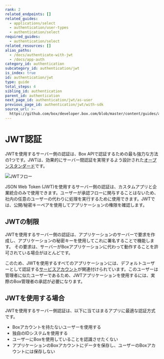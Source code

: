 ```yaml
---
rank: 2
related_endpoints: []
related_guides:
  - applications/select
  - authentication/user-types
  - authentication/select
required_guides:
  - authentication/select
related_resources: []
alias_paths:
  - /docs/authenticate-with-jwt
  - /docs/app-auth
category_id: authentication
subcategory_id: authentication/jwt
is_index: true
id: authentication/jwt
type: guide
total_steps: 4
sibling_id: authentication
parent_id: authentication
next_page_id: authentication/jwt/as-user
previous_page_id: authentication/jwt/with-sdk
source_url: >-
  https://github.com/box/developer.box.com/blob/master/content/guides/authentication/jwt/index.md
---
```

# JWT認証

JWTを使用するサーバー側の認証は、Box APIで認証するための最も強力な方法の1つです。JWTは、効果的にサーバー間認証を実現するよう設計された[オープンスタンダード](https://jwt.io/)です。

<ImageFrame border>

![JWTフロー](./jwt-flow.png)

</ImageFrame>

JSON Web Token (JWT)を使用するサーバー側の認証は、カスタムアプリと企業統合のみで使用できます。ユーザーが承認フローに関与することはないため、社内の任意のユーザーの代わりに処理を実行するために使用できます。JWTでは、公開/秘密キーペアを使用してアプリケーションの権限を確認します。

## JWTの制限

JWTを使用するサーバー側の認証は、アプリケーションのサーバーで要求を作成し、アプリケーションの秘密キーを使用してこれに署名することで機能します。 その要求は、サーバーがBoxアプリケーションに代わって動作することを許可されている場合がほとんどです。

このため、JWTを使用するすべてのアプリケーションには、デフォルトユーザーとして認証する[サービスアカウント](g://authentication/user-types)が関連付けられています。このユーザーは管理者に似たユーザーであるため、JWTアプリケーションを使用するには、実際のBox管理者の承認が必要になります。

## JWTを使用する場合

JWTを使用するサーバー側認証は、以下に当てはまるアプリに最適な認証方式です。

* Boxアカウントを持たないユーザーを使用する
* 独自のIDシステムを使用する
* ユーザーにBoxを使用していることを認識させたくない
* アプリケーションのBoxアカウントにデータを保存し、ユーザーのBoxアカウントには保存しない
